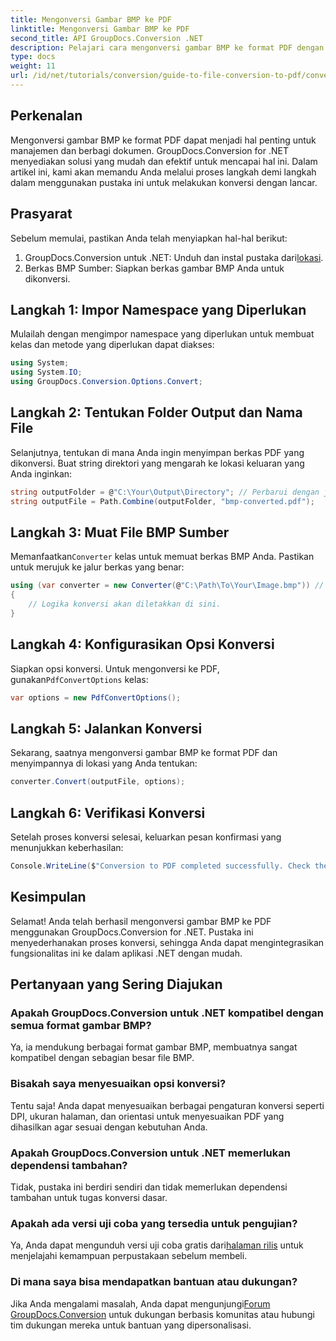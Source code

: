 ```yaml
---
title: Mengonversi Gambar BMP ke PDF
linktitle: Mengonversi Gambar BMP ke PDF
second_title: API GroupDocs.Conversion .NET
description: Pelajari cara mengonversi gambar BMP ke format PDF dengan mudah menggunakan GroupDocs.Conversion for .NET. Tutorial langkah demi langkah yang komprehensif ini mencakup prasyarat, penanganan file sumber, dan opsi penyesuaian.
type: docs
weight: 11
url: /id/net/tutorials/conversion/guide-to-file-conversion-to-pdf/converting-bmp-to-pdf/
---
```

## Perkenalan

Mengonversi gambar BMP ke format PDF dapat menjadi hal penting untuk manajemen dan berbagi dokumen. GroupDocs.Conversion for .NET menyediakan solusi yang mudah dan efektif untuk mencapai hal ini. Dalam artikel ini, kami akan memandu Anda melalui proses langkah demi langkah dalam menggunakan pustaka ini untuk melakukan konversi dengan lancar.

## Prasyarat

Sebelum memulai, pastikan Anda telah menyiapkan hal-hal berikut:

1.  GroupDocs.Conversion untuk .NET: Unduh dan instal pustaka dari[lokasi](https://releases.groupdocs.com/conversion/net/).
2. Berkas BMP Sumber: Siapkan berkas gambar BMP Anda untuk dikonversi.

## Langkah 1: Impor Namespace yang Diperlukan

Mulailah dengan mengimpor namespace yang diperlukan untuk membuat kelas dan metode yang diperlukan dapat diakses:

```csharp
using System;
using System.IO;
using GroupDocs.Conversion.Options.Convert;
```

## Langkah 2: Tentukan Folder Output dan Nama File

Selanjutnya, tentukan di mana Anda ingin menyimpan berkas PDF yang dikonversi. Buat string direktori yang mengarah ke lokasi keluaran yang Anda inginkan:

```csharp
string outputFolder = @"C:\Your\Output\Directory"; // Perbarui dengan jalur direktori Anda
string outputFile = Path.Combine(outputFolder, "bmp-converted.pdf");
```

## Langkah 3: Muat File BMP Sumber

 Memanfaatkan`Converter` kelas untuk memuat berkas BMP Anda. Pastikan untuk merujuk ke jalur berkas yang benar:

```csharp
using (var converter = new Converter(@"C:\Path\To\Your\Image.bmp")) // Perbarui dengan jalur file BMP Anda
{
    // Logika konversi akan diletakkan di sini.
}
```

## Langkah 4: Konfigurasikan Opsi Konversi

 Siapkan opsi konversi. Untuk mengonversi ke PDF, gunakan`PdfConvertOptions` kelas:

```csharp
var options = new PdfConvertOptions();
```

## Langkah 5: Jalankan Konversi

Sekarang, saatnya mengonversi gambar BMP ke format PDF dan menyimpannya di lokasi yang Anda tentukan:

```csharp
converter.Convert(outputFile, options);
```

## Langkah 6: Verifikasi Konversi

Setelah proses konversi selesai, keluarkan pesan konfirmasi yang menunjukkan keberhasilan:

```csharp
Console.WriteLine($"Conversion to PDF completed successfully. Check the output in: {outputFolder}");
```

## Kesimpulan

Selamat! Anda telah berhasil mengonversi gambar BMP ke PDF menggunakan GroupDocs.Conversion for .NET. Pustaka ini menyederhanakan proses konversi, sehingga Anda dapat mengintegrasikan fungsionalitas ini ke dalam aplikasi .NET dengan mudah.

## Pertanyaan yang Sering Diajukan

### Apakah GroupDocs.Conversion untuk .NET kompatibel dengan semua format gambar BMP?

Ya, ia mendukung berbagai format gambar BMP, membuatnya sangat kompatibel dengan sebagian besar file BMP.

### Bisakah saya menyesuaikan opsi konversi?

Tentu saja! Anda dapat menyesuaikan berbagai pengaturan konversi seperti DPI, ukuran halaman, dan orientasi untuk menyesuaikan PDF yang dihasilkan agar sesuai dengan kebutuhan Anda.

### Apakah GroupDocs.Conversion untuk .NET memerlukan dependensi tambahan?

Tidak, pustaka ini berdiri sendiri dan tidak memerlukan dependensi tambahan untuk tugas konversi dasar.

### Apakah ada versi uji coba yang tersedia untuk pengujian?

Ya, Anda dapat mengunduh versi uji coba gratis dari[halaman rilis](https://releases.groupdocs.com/) untuk menjelajahi kemampuan perpustakaan sebelum membeli.

### Di mana saya bisa mendapatkan bantuan atau dukungan?

 Jika Anda mengalami masalah, Anda dapat mengunjungi[Forum GroupDocs.Conversion](https://forum.groupdocs.com/c/conversion/11) untuk dukungan berbasis komunitas atau hubungi tim dukungan mereka untuk bantuan yang dipersonalisasi.